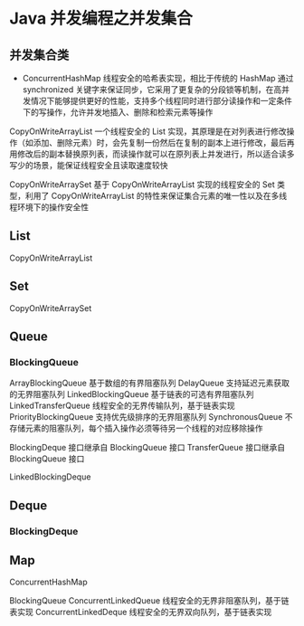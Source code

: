 # Java 并发编程之并发集合


## 并发集合类
- ConcurrentHashMap 线程安全的哈希表实现，相比于传统的 HashMap 通过 synchronized 关键字来保证同步，它采用了更复杂的分段锁等机制，在高并发情况下能够提供更好的性能，支持多个线程同时进行部分读操作和一定条件下的写操作，允许并发地插入、删除和检索元素等操作

CopyOnWriteArrayList 一个线程安全的 List 实现，其原理是在对列表进行修改操作（如添加、删除元素）时，会先复制一份然后在复制的副本上进行修改，最后再用修改后的副本替换原列表，而读操作就可以在原列表上并发进行，所以适合读多写少的场景，能保证线程安全且读取速度较快

CopyOnWriteArraySet 基于 CopyOnWriteArrayList 实现的线程安全的 Set 类型，利用了 CopyOnWriteArrayList 的特性来保证集合元素的唯一性以及在多线程环境下的操作安全性



## List
CopyOnWriteArrayList


## Set
CopyOnWriteArraySet

## Queue

### BlockingQueue

ArrayBlockingQueue 基于数组的有界阻塞队列
DelayQueue 支持延迟元素获取的无界阻塞队列
LinkedBlockingQueue 基于链表的可选有界阻塞队列
LinkedTransferQueue 线程安全的无界传输队列，基于链表实现
PriorityBlockingQueue 支持优先级排序的无界阻塞队列
SynchronousQueue 不存储元素的阻塞队列，每个插入操作必须等待另一个线程的对应移除操作

BlockingDeque 接口继承自 BlockingQueue 接口
TransferQueue 接口继承自 BlockingQueue 接口

LinkedBlockingDeque

## Deque
### BlockingDeque


## Map
ConcurrentHashMap



BlockingQueue
ConcurrentLinkedQueue 线程安全的无界非阻塞队列，基于链表实现
ConcurrentLinkedDeque 线程安全的无界双向队列，基于链表实现